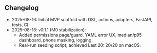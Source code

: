 ## Changelog

- 2025-08-16: Initial MVP scaffold with DSL, actions, adapters, FastAPI, tests, CI.
- 2025-08-16: v0.1.1 (M0 stabilization):
  - Added permissions page/guard, YAML error UX, median/p95 dashboard, phone masking, logging.
  - Real-run seeding script; achieved Last 20: 20/20 on macOS.
